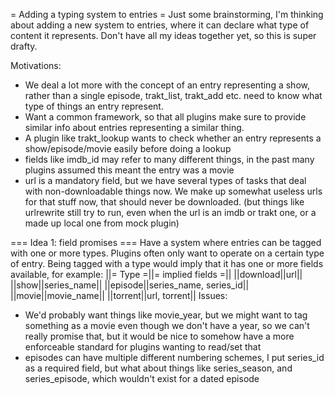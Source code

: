 = Adding a typing system to entries =
Just some brainstorming, I'm thinking about adding a new system to entries, where it can declare what type of content it represents. Don't have all my ideas together yet, so this is super drafty.

Motivations:
- We deal a lot more with the concept of an entry representing a show, rather than a single episode, trakt_list, trakt_add etc. need to know what type of things an entry represent.
- Want a common framework, so that all plugins make sure to provide similar info about entries representing a similar thing.
- A plugin like trakt_lookup wants to check whether an entry represents a show/episode/movie easily before doing a lookup
- fields like imdb_id may refer to many different things, in the past many plugins assumed this meant the entry was a movie
- url is a mandatory field, but we have several types of tasks that deal with non-downloadable things now. We make up somewhat useless urls for that stuff now, that should never be downloaded. (but things like urlrewrite still try to run, even when the url is an imdb or trakt one, or a made up local one from mock plugin)

=== Idea 1: field promises ===
Have a system where entries can be tagged with one or more types. Plugins often only want to operate on a certain type of entry. Being tagged with a type would imply that it has one or more fields available, for example:
||= Type =||= implied fields =||
||download||url||
||show||series_name||
||episode||series_name, series_id||
||movie||movie_name||
||torrent||url, torrent||
Issues:
- We'd probably want things like movie_year, but we might want to tag something as a movie even though we don't have a year, so we can't really promise that, but it would be nice to somehow have a more enforceable standard for plugins wanting to read/set that
- episodes can have multiple different numbering schemes, I put series_id as a required field, but what about things like series_season, and series_episode, which wouldn't exist for a dated episode